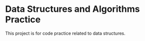 # Data Structures and Algorithms Practice

This project is for code practice related to data structures.

